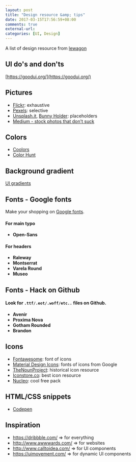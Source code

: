 ```yaml
---
layout: post
title: "Design resource &amp; tips"
date: 2017-03-15T17:56:59+08:00
comments: true
external-url: 
categories: [UI, Design]
---
```


A list of design resource from [lewagon](http://alumni.lewagon.org)

## UI do's and don'ts

[https://goodui.org/](https://goodui.org/)

## Pictures

- [Flickr](https://www.flickr.com/search/?q=quai%20de%20seine): exhaustive
- [Pexels](https://www.pexels.com/): selective
- [Unsplash.it](http://unsplash.it/), [Bunny Holder](https://www.bunnyholder.com/): placeholders
- [Medium - stock photos that don't suck](https://medium.com/@dustin/stock-photos-that-dont-suck-62ae4bcbe01b)

## Colors

- [Coolors](http://coolors.co/)
- [Color Hunt](http://colorhunt.co/)

## Background gradient

[UI gradients](http://uigradients.com/#)

## Fonts - Google fonts

Make your shopping on [Google fonts](http://www.google.com/fonts).

#### For main typo

- **Open-Sans**

#### For headers

- **Raleway**
- **Montserrat**
- **Varela Round**
- **Museo**

## Fonts - Hack on Github

#### Look for `.ttf/.eot/.woff/etc..` files on Github.

- **Avenir**
- **Proxima Nova**
- **Gotham Rounded**
- **Brandon**

## Icons

- [Fontawesome](http://fortawesome.github.io/Font-Awesome/): font of icons
- [Material Design Icons](http://materializecss.com/icons.html): fonts of icons from Google
- [TheNounProject](http://thenounproject.com/): historical icon resource
- [Iconstore.co](https://iconstore.co/): best icon resource
- [Nucleo](https://nucleoapp.com/premium-colored-icons/): cool free pack

## HTML/CSS snippets

- [Codepen](http://codepen.io/)

## Inspiration

- https://dribbble.com/ => for everything
- http://www.awwwards.com/ => for websites
- http://www.calltoidea.com/ => for UI components
- https://uimovement.com/ => for dynamic UI components
